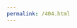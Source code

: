 ```yaml
---
permalink: /404.html
---
```


 <script type="text/javascript" src="//qzonestyle.gtimg.cn/qzone/hybrid/app/404/search_children.js" charset="utf-8"></script>
